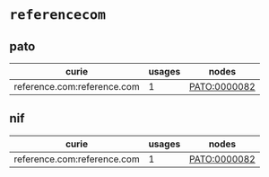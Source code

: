# `referencecom`

## pato

| curie                       |   usages | nodes                                                       |
|-----------------------------|----------|-------------------------------------------------------------|
| reference.com:reference.com |        1 | [PATO:0000082](http://purl.obolibrary.org/obo/PATO_0000082) |

## nif

| curie                       |   usages | nodes                                                       |
|-----------------------------|----------|-------------------------------------------------------------|
| reference.com:reference.com |        1 | [PATO:0000082](http://purl.obolibrary.org/obo/PATO_0000082) |

